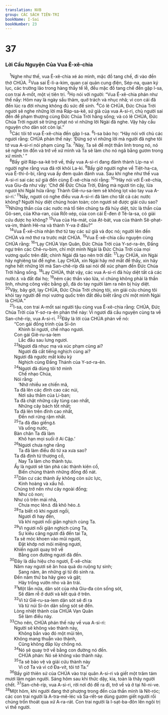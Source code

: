 ```yaml
---
translation: NVB
group: CÁC SÁCH TIÊN-TRI
bookName: I-Sai 
bookNumber: 23
---
```


<div class="title"><h1>37</h1><h3>Lời Cầu Nguyện Của Vua Ê-xê-chia </h3></div>
<span class="verse es_37_1"> <sup>1</sup>Nghe như thế, vua Ê-xê-chia xé áo mình, mặc đồ tang chế, đi vào đền thờ CHÚA. </span>
<span class="verse es_37_2"><sup>2</sup>Vua sai Ê-li-a-kim, quan cai quản cung điện, Sép-na, quan ký lục, các trưởng lão trong hàng thầy tế lễ, đều mặc đồ tang chế đến gặp I-sa, con trai A-mốt, một vị tiên tri. </span>
<span class="verse es_37_3"><sup>3</sup>Họ nói với người: “Vua Ê-xê-chia phán như thế nầy: Hôm nay là ngày sầu thảm, quở trách và nhục nhã; vì con cái đã đến lúc ra đời nhưng không đủ sức để sinh. </span>
<span class="verse es_37_4"><sup>4</sup>Có lẽ CHÚA, Đức Chúa Trời ngươi sẽ nghe những lời mà Ráp-sa-kê, sứ giả của vua A-si-ri, chủ người sai đến để phạm thượng cùng Đức Chúa Trời hằng sống; và có lẽ CHÚA, Đức Chúa Trời ngươi sẽ trừng phạt nó vì những lời Ngài đã nghe. Vậy hãy cầu nguyện cho dân sót còn lại.” <br/></span>
<span class="verse es_37_5"> <sup>5</sup>Các tôi tớ vua Ê-xê-chia đến gặp I-sa. </span>
<span class="verse es_37_6"><sup>6</sup>I-sa bảo họ: “Hãy nói với chủ các ngươi rằng: CHÚA phán thế này: ‘Đừng sợ vì những lời mà người đã nghe tôi tớ vua A-si-ri nói phạm cùng Ta. </span>
<span class="verse es_37_7"><sup>7</sup>Này, Ta sẽ để một thần linh trong nó, nó sẽ nghe tin đồn và trở về xứ mình và Ta sẽ làm cho nó ngã bằng gươm trong xứ mình.’ ” <br/></span>
<span class="verse es_37_8"> <sup>8</sup>Bấy giờ Ráp-sa-kê trở về, thấy vua A-si-ri đang đánh thành Líp-na vì người nghe rằng vua đã rời khỏi La-ki. </span>
<span class="verse es_37_9"><sup>9</sup>Bấy giờ người nghe về Tiệt-ha-ca, vua Ê-thi-ô-bi, rằng vua ấy đem quân đánh vua. Sau khi nghe như thế vua A-si-ri sai các sứ giả đến cùng Ê-xê-chia nói rằng: </span>
<span class="verse es_37_10"><sup>10</sup>“Hãy nói với Ê-xê-chia, vua Giu-đa như vầy: ‘Chớ để Đức Chúa Trời, Đấng mà ngươi tin cậy, lừa ngươi khi Ngài hứa rằng: Thành Giê-ru-sa-lem sẽ không lọt vào tay vua A-si-ri.’ </span>
<span class="verse es_37_11"><sup>11</sup>Nầy, ngươi có nghe điều vua A-si-ri đã làm cho tất cả các nước không? Người hủy diệt chúng hoàn toàn; còn ngươi sẽ được giải cứu sao? </span>
<span class="verse es_37_12"><sup>12</sup>Những thần của các nước mà tổ tiên chúng ta đã hủy diệt, tức là thần của Gô-sen, của Kha-ran, của Rốt-xép, của con cái Ê-đen ở Tê-la-sa, có giải cứu được họ không? </span>
<span class="verse es_37_13"><sup>13</sup>Vua của Ha-mát, của Ạt-bát, vua của thành Sê-phạt-va-im, thành Hê-na và thành Y-va ở đâu?” <br/></span>
<span class="verse es_37_14"> <sup>14</sup>Vua Ê-xê-chia nhận thơ từ tay các sứ giả và đọc nó; người lên đền CHÚA và mở thơ ra trước mặt CHÚA. </span>
<span class="verse es_37_15"><sup>15</sup>Vua Ê-xê-chia cầu nguyện cùng CHÚA rằng: </span>
<span class="verse es_37_16"><sup>16</sup>“Lạy CHÚA Vạn Quân, Đức Chúa Trời của Y-sơ-ra-ên, Đấng ngự trên các Chê-ru-bim, chỉ một mình Ngài là Đức Chúa Trời của mọi vương quốc trên đất; chính Ngài đã tạo nên trời đất: </span>
<span class="verse es_37_17"><sup>17</sup>Lạy CHÚA, xin Ngài hãy nghiêng tai để nghe. Lạy CHÚA, xin Ngài hãy mở mắt để thấy, xin hãy nghe hết những lời mà San-chê-ríp đã sai nói để xúc phạm đến Đức Chúa Trời hằng sống. </span>
<span class="verse es_37_18"><sup>18</sup>Lạy CHÚA, thật vậy, các vua A-si-ri đã hủy diệt tất cả các nước<a data-toggle="tooltip" data-placement="bottom" title="Nt: đất đai. Nhưng 2Vua 19:17: các nước và đất đai họ">⚓</a> và đất đai họ; </span>
<span class="verse es_37_19"><sup>19</sup>ném các thần vào lửa, vì chúng không phải là thần linh, nhưng công việc bằng gỗ, đá do tay người làm ra nên bị hủy diệt. </span>
<span class="verse es_37_20"><sup>20</sup>Vậy, bây giờ, lạy CHÚA, Đức Chúa Trời chúng tôi, xin giải cứu chúng tôi khỏi tay người để mọi vương quốc trên đất đều biết rằng chỉ một mình Ngài là CHÚA.” <br/></span>
<span class="verse es_37_21"> <sup>21</sup>I-sa, con trai A-mốt sai người tâu cùng vua Ê-xê-chia rằng: CHÚA, Đức Chúa Trời của Y-sơ-ra-ên phán thế này: Vì ngươi đã cầu nguyện cùng ta về San-chê-ríp, vua A-si-ri. </span>
<span class="verse es_37_22"><sup>22</sup>Đây là lời của CHÚA phán về nó: <br/>  “Con gái đồng trinh của Si-ôn <br/>   Khinh bỉ ngươi, chế nhạo ngươi. <br/>  Con gái Giê-ru-sa-lem <br/>   Lắc đầu sau lưng ngươi. <br/></span>
<span class="verse es_37_23">  <sup>23</sup>Ngươi đã nhục mạ và xúc phạm cùng ai? <br/>   Ngươi đã cất tiếng nghịch cùng ai? <br/>  Ngươi đã ngước mắt kiêu kỳ <br/>   Nghịch cùng Đấng Thánh của Y-sơ-ra-ên. <br/></span>
<span class="verse es_37_24">  <sup>24</sup>Ngươi đã dùng tôi tớ mình <br/>   Chế nhạo Chúa, <br/>  Nói rằng: <br/>   ‘Nhờ nhiều xe chiến mã, <br/>  Ta đã lên các đỉnh cao các núi, <br/>   Nơi sâu thẳm của Li-ban; <br/>  Ta đã chặt những cây tùng cao nhất, <br/>   Những cây bách tốt nhất; <br/>  Ta đã lên trên đỉnh cao nhất, <br/>   Đến nơi rừng rậm nhất. <br/></span>
<span class="verse es_37_25">  <sup>25</sup>Ta đã đào giếng<a data-toggle="tooltip" data-placement="bottom" title="2Vua 19:24 và văn bản cổ 1 QIs thêm: “ngoại quốc”">⚓</a><br/>   Và uống nước, <br/>  Bàn chân Ta đã làm <br/>   Khô hạn mọi suối ở Ai Cập.’ <br/></span>
<span class="verse es_37_26">  <sup>26</sup>Ngươi chưa nghe rằng <br/>   Ta đã làm điều đó từ xa xưa sao? <br/>  Ta đã định từ thượng cổ, <br/>   Nay Ta làm cho thành tựu. <br/>  Ấy là ngươi sẽ tàn phá các thành kiên cố, <br/>   Biến chúng thành những đống đổ nát. <br/></span>
<span class="verse es_37_27">  <sup>27</sup>Dân cư các thành ấy không còn sức lực, <br/>   Kinh hoàng và xấu hổ. <br/>  Chúng trở nên như cây ngoài đồng; <br/>   Như cỏ non; <br/>  Như cỏ trên mái nhà, <br/>   Chưa mọc lên<a data-toggle="tooltip" data-placement="bottom" title="Nt: MT: cánh đồng">⚓</a> đã khô héo.<a data-toggle="tooltip" data-placement="bottom" title="Văn bản cổ Qumran: khô héo trước gió đông">⚓</a><br/></span>
<span class="verse es_37_28">  <sup>28</sup>Ta biết rõ khi ngươi ngồi, <br/>   Ngươi đi hay đến, <br/>   Và khi ngươi nổi giận nghịch cùng Ta. <br/></span>
<span class="verse es_37_29">  <sup>29</sup>Vì ngươi nổi giận nghịch cùng Ta, <br/>   Sự kiêu căng ngươi đã đến tai Ta, <br/>  Ta sẽ móc khoen vào mũi ngươi, <br/>   Đặt khớp nơi môi miệng ngươi, <br/>  Khiến ngươi quay trở về <br/>   Bằng con đường ngươi đã đến. <br/></span>
<span class="verse es_37_30"> <sup>30</sup>Đây là dấu hiệu cho ngươi, Ê-xê-chia: <br/>  Năm nay ngươi sẽ ăn hoa quả do ruộng tự sinh; <br/>   Sang năm, ăn những gì từ đó sinh ra. <br/>  Đến năm thứ ba hãy gieo và gặt; <br/>   Hãy trồng vườn nho và ăn trái. <br/></span>
<span class="verse es_37_31">  <sup>31</sup>Một lần nữa, dân sót của nhà Giu-đa còn sống sót, <br/>   Sẽ đâm rễ ở dưới và kết quả ở trên. <br/></span>
<span class="verse es_37_32">  <sup>32</sup>Vì từ Giê-ru-sa-lem dân sót sẽ đi ra <br/>   Và từ núi Si-ôn dân sống sót sẽ đến. <br/>  Lòng nhiệt thành của CHÚA Vạn Quân <br/>   Sẽ làm điều này. <br/></span>
<span class="verse es_37_33"> <sup>33</sup>Cho nên, CHÚA phán thế này về vua A-si-ri: <br/>  Người sẽ không vào thành này, <br/>   Không bắn vào đó một mũi tên, <br/>  Không mang thuẫn vào thành, <br/>   Cũng không đắp lũy chống nó. <br/></span>
<span class="verse es_37_34">  <sup>34</sup>Nó sẽ quay trở về bằng con đường nó đến. <br/>   CHÚA phán: Nó sẽ không vào thành này. <br/></span>
<span class="verse es_37_35">  <sup>35</sup>Ta sẽ bảo vệ và giải cứu thành này <br/>   Vì cớ Ta và vì cớ Đa-vít, tôi tớ Ta.” <br/></span>
<span class="verse es_37_36"> <sup>36</sup>Bấy giờ thiên sứ của CHÚA vào trại quân A-si-ri và giết một trăm tám mươi lăm ngàn người. Sáng hôm sau khi thức dậy, kìa, toàn là thây người chết. </span>
<span class="verse es_37_37"><sup>37</sup>San-chê-ríp, vua A-si-ri, rời nơi đó để ra đi, trở về và ở tại Ni-ni-ve. </span>
<span class="verse es_37_38"><sup>38</sup>Một hôm, khi người đang thờ phượng trong đền của thần mình là Nít-róc; các con trai người là A-tra-mê-léc và Sa-rết-se dùng gươm giết người rồi chúng trốn thoát qua xứ A-ra-rát. Con trai người là I-sạt-ba-đôn lên ngôi trị vì thế người. <br/></span>
